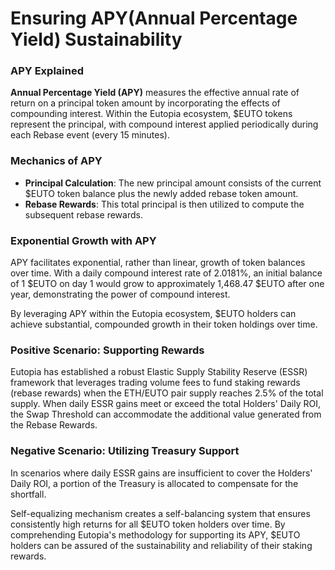 # Ensuring APY(Annual Percentage Yield) Sustainability

### APY Explained

**Annual Percentage Yield (APY)** measures the effective annual rate of return on a principal token amount by incorporating the effects of compounding interest. Within the Eutopia ecosystem, $EUTO tokens represent the principal, with compound interest applied periodically during each Rebase event (every 15 minutes).

### Mechanics of APY

* **Principal Calculation**: The new principal amount consists of the current $EUTO token balance plus the newly added rebase token amount.
* **Rebase Rewards**: This total principal is then utilized to compute the subsequent rebase rewards.

### Exponential Growth with APY

APY facilitates exponential, rather than linear, growth of token balances over time. With a daily compound interest rate of 2.0181%, an initial balance of 1 $EUTO on day 1 would grow to approximately 1,468.47 $EUTO after one year, demonstrating the power of compound interest.

By leveraging APY within the Eutopia ecosystem, $EUTO holders can achieve substantial, compounded growth in their token holdings over time.

### Positive Scenario: Supporting Rewards

Eutopia has established a robust Elastic Supply Stability Reserve (ESSR) framework that leverages trading volume fees to fund staking rewards (rebase rewards) when the ETH/EUTO pair supply reaches 2.5% of the total supply. When daily ESSR gains meet or exceed the total Holders' Daily ROI, the Swap Threshold can accommodate the additional value generated from the Rebase Rewards.

### Negative Scenario: Utilizing Treasury Support

In scenarios where daily ESSR gains are insufficient to cover the Holders' Daily ROI, a portion of the Treasury is allocated to compensate for the shortfall.

Self-equalizing mechanism creates a self-balancing system that ensures consistently high returns for all $EUTO token holders over time. By comprehending Eutopia's methodology for supporting its APY, $EUTO holders can be assured of the sustainability and reliability of their staking rewards.

